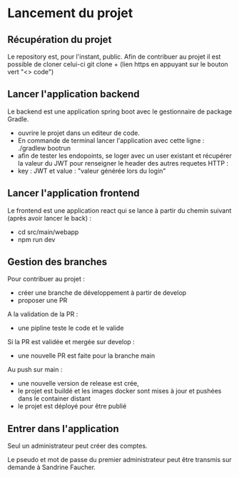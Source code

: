 # Lancement du projet #

## Récupération du projet ##
Le repository est, pour l'instant, public.
Afin de contribuer au projet il est possible de cloner celui-ci
git clone + (lien https en appuyant sur le bouton vert "<> code")

## Lancer l'application backend ##
Le backend est une application spring boot avec le gestionnaire de package Gradle.
- ouvrire le projet dans un editeur de code.
- En commande de terminal lancer l'application avec cette ligne :
./gradlew bootrun
- afin de tester les endopoints, se loger avec un user existant et récupérer la valeur du JWT pour renseigner le header des autres requetes HTTP :
- key : JWT et value : "valeur générée lors du login"

## Lancer l'application frontend ##
Le frontend est une application react qui se lance à partir du chemin suivant (après avoir lancer le back) :
- cd src/main/webapp 
- npm run dev

## Gestion des branches ##
Pour contribuer au projet :
- créer une branche de développement à partir de develop
- proposer une PR 

A la validation de la PR :
- une pipline teste le code et le valide 

Si la PR est validée et mergée sur develop :
- une nouvelle PR est faite pour la branche main

Au push sur main :
- une nouvelle version de release est crée, 
- le projet est buildé et les images docker sont mises à jour et pushées dans le container distant 
- le projet est déployé pour être publié

## Entrer dans l'application ##

Seul un administrateur peut créer des comptes. 

Le pseudo et mot de passe du premier administrateur peut être transmis sur demande à Sandrine Faucher.



